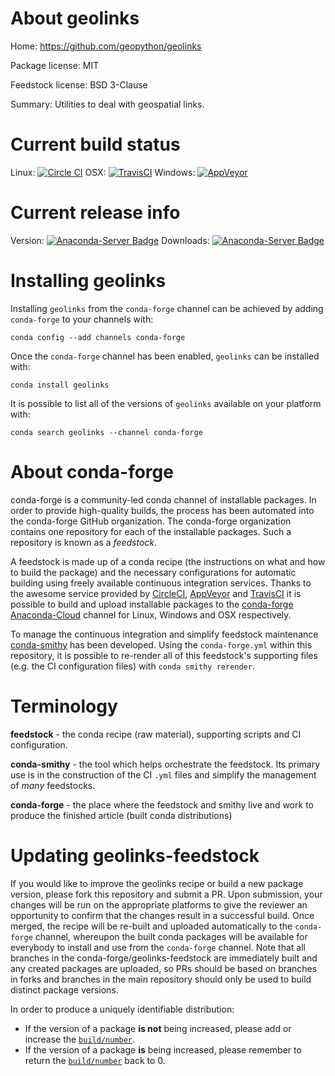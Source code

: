 About geolinks
==============

Home: https://github.com/geopython/geolinks

Package license: MIT

Feedstock license: BSD 3-Clause

Summary: Utilities to deal with geospatial links.



Current build status
====================

Linux: [![Circle CI](https://circleci.com/gh/conda-forge/geolinks-feedstock.svg?style=shield)](https://circleci.com/gh/conda-forge/geolinks-feedstock)
OSX: [![TravisCI](https://travis-ci.org/conda-forge/geolinks-feedstock.svg?branch=master)](https://travis-ci.org/conda-forge/geolinks-feedstock)
Windows: [![AppVeyor](https://ci.appveyor.com/api/projects/status/github/conda-forge/geolinks-feedstock?svg=True)](https://ci.appveyor.com/project/conda-forge/geolinks-feedstock/branch/master)

Current release info
====================
Version: [![Anaconda-Server Badge](https://anaconda.org/conda-forge/geolinks/badges/version.svg)](https://anaconda.org/conda-forge/geolinks)
Downloads: [![Anaconda-Server Badge](https://anaconda.org/conda-forge/geolinks/badges/downloads.svg)](https://anaconda.org/conda-forge/geolinks)

Installing geolinks
===================

Installing `geolinks` from the `conda-forge` channel can be achieved by adding `conda-forge` to your channels with:

```
conda config --add channels conda-forge
```

Once the `conda-forge` channel has been enabled, `geolinks` can be installed with:

```
conda install geolinks
```

It is possible to list all of the versions of `geolinks` available on your platform with:

```
conda search geolinks --channel conda-forge
```


About conda-forge
=================

conda-forge is a community-led conda channel of installable packages.
In order to provide high-quality builds, the process has been automated into the
conda-forge GitHub organization. The conda-forge organization contains one repository
for each of the installable packages. Such a repository is known as a *feedstock*.

A feedstock is made up of a conda recipe (the instructions on what and how to build
the package) and the necessary configurations for automatic building using freely
available continuous integration services. Thanks to the awesome service provided by
[CircleCI](https://circleci.com/), [AppVeyor](http://www.appveyor.com/)
and [TravisCI](https://travis-ci.org/) it is possible to build and upload installable
packages to the [conda-forge](https://anaconda.org/conda-forge)
[Anaconda-Cloud](http://docs.anaconda.org/) channel for Linux, Windows and OSX respectively.

To manage the continuous integration and simplify feedstock maintenance
[conda-smithy](http://github.com/conda-forge/conda-smithy) has been developed.
Using the ``conda-forge.yml`` within this repository, it is possible to re-render all of
this feedstock's supporting files (e.g. the CI configuration files) with ``conda smithy rerender``.


Terminology
===========

**feedstock** - the conda recipe (raw material), supporting scripts and CI configuration.

**conda-smithy** - the tool which helps orchestrate the feedstock.
                   Its primary use is in the construction of the CI ``.yml`` files
                   and simplify the management of *many* feedstocks.

**conda-forge** - the place where the feedstock and smithy live and work to
                  produce the finished article (built conda distributions)


Updating geolinks-feedstock
===========================

If you would like to improve the geolinks recipe or build a new
package version, please fork this repository and submit a PR. Upon submission,
your changes will be run on the appropriate platforms to give the reviewer an
opportunity to confirm that the changes result in a successful build. Once
merged, the recipe will be re-built and uploaded automatically to the
`conda-forge` channel, whereupon the built conda packages will be available for
everybody to install and use from the `conda-forge` channel.
Note that all branches in the conda-forge/geolinks-feedstock are
immediately built and any created packages are uploaded, so PRs should be based
on branches in forks and branches in the main repository should only be used to
build distinct package versions.

In order to produce a uniquely identifiable distribution:
 * If the version of a package **is not** being increased, please add or increase
   the [``build/number``](http://conda.pydata.org/docs/building/meta-yaml.html#build-number-and-string).
 * If the version of a package **is** being increased, please remember to return
   the [``build/number``](http://conda.pydata.org/docs/building/meta-yaml.html#build-number-and-string)
   back to 0.
